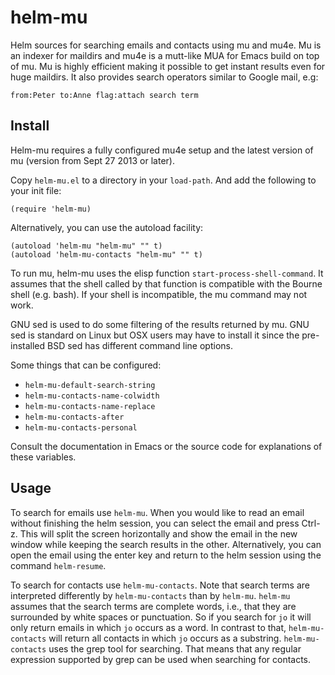 helm-mu
=======

Helm sources for searching emails and contacts using mu and mu4e.  Mu is an indexer for maildirs and mu4e is a mutt-like MUA for Emacs build on top of mu.  Mu is highly efficient making it possible to get instant results even for huge maildirs.  It also provides search operators similar to Google mail, e.g:

    from:Peter to:Anne flag:attach search term

## Install

Helm-mu requires a fully configured mu4e setup and the latest version of mu (version from Sept 27 2013 or later).

Copy `helm-mu.el` to a directory in your `load-path`.  And add the following to your init file:

    (require 'helm-mu)

Alternatively, you can use the autoload facility:

    (autoload 'helm-mu "helm-mu" "" t)
    (autoload 'helm-mu-contacts "helm-mu" "" t)

To run mu, helm-mu uses the elisp function `start-process-shell-command`.  It assumes that the shell called by that function is compatible with the Bourne shell (e.g. bash).  If your shell is incompatible, the mu command may not work.

GNU sed is used to do some filtering of the results returned by mu.  GNU sed is standard on Linux but OSX users may have to install it since the pre-installed BSD sed has different command line options.

Some things that can be configured:

- `helm-mu-default-search-string`
- `helm-mu-contacts-name-colwidth`
- `helm-mu-contacts-name-replace`
- `helm-mu-contacts-after`
- `helm-mu-contacts-personal`

Consult the documentation in Emacs or the source code for explanations of these variables.

## Usage

To search for emails use `helm-mu`.  When you would like to read an email without finishing the helm session, you can select the email and press Ctrl-z.  This will split the screen horizontally and show the email in the new window while keeping the search results in the other.  Alternatively, you can open the email using the enter key and return to the helm session using the command `helm-resume`.

To search for contacts use `helm-mu-contacts`.  Note that search terms are interpreted differently by `helm-mu-contacts` than by `helm-mu`.  `helm-mu` assumes that the search terms are complete words, i.e., that they are surrounded by white spaces or punctuation.  So if you search for `jo` it will only return emails in which `jo` occurs as a word.  In contrast to that, `helm-mu-contacts` will return all contacts in which `jo` occurs as a substring.  `helm-mu-contacts` uses the grep tool for searching.  That means that any regular expression supported by grep can be used when searching for contacts.
